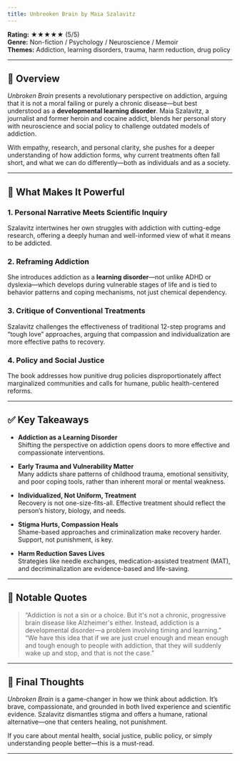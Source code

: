 ```yaml
---
title: Unbreoken Brain by Maia Szalavitz
---
```


<!-- # 📘 Book Review: *Unbroken Brain* by Maia Szalavitz -->

**Rating:** ★★★★★ (5/5)  
**Genre:** Non-fiction / Psychology / Neuroscience / Memoir  
**Themes:** Addiction, learning disorders, trauma, harm reduction, drug policy  

---

## 📝 Overview

*Unbroken Brain* presents a revolutionary perspective on addiction, arguing that it is not a moral failing or purely a chronic disease—but best understood as a **developmental learning disorder**. Maia Szalavitz, a journalist and former heroin and cocaine addict, blends her personal story with neuroscience and social policy to challenge outdated models of addiction.

With empathy, research, and personal clarity, she pushes for a deeper understanding of how addiction forms, why current treatments often fall short, and what we can do differently—both as individuals and as a society.

---

## 🌟 What Makes It Powerful

### 1. Personal Narrative Meets Scientific Inquiry  

Szalavitz intertwines her own struggles with addiction with cutting-edge research, offering a deeply human and well-informed view of what it means to be addicted.

### 2. Reframing Addiction  

She introduces addiction as a **learning disorder**—not unlike ADHD or dyslexia—which develops during vulnerable stages of life and is tied to behavior patterns and coping mechanisms, not just chemical dependency.

### 3. Critique of Conventional Treatments  

Szalavitz challenges the effectiveness of traditional 12-step programs and “tough love” approaches, arguing that compassion and individualization are more effective paths to recovery.

### 4. Policy and Social Justice  

The book addresses how punitive drug policies disproportionately affect marginalized communities and calls for humane, public health-centered reforms.

---

## ✅ Key Takeaways

- **Addiction as a Learning Disorder**  
  Shifting the perspective on addiction opens doors to more effective and compassionate interventions.

- **Early Trauma and Vulnerability Matter**  
  Many addicts share patterns of childhood trauma, emotional sensitivity, and poor coping tools, rather than inherent moral or mental weakness.

- **Individualized, Not Uniform, Treatment**  
  Recovery is not one-size-fits-all. Effective treatment should reflect the person’s history, biology, and needs.

- **Stigma Hurts, Compassion Heals**  
  Shame-based approaches and criminalization make recovery harder. Support, not punishment, is key.

- **Harm Reduction Saves Lives**  
  Strategies like needle exchanges, medication-assisted treatment (MAT), and decriminalization are evidence-based and life-saving.

---

## 💬 Notable Quotes

> “Addiction is not a sin or a choice. But it's not a chronic, progressive brain disease like Alzheimer's either. Instead, addiction is a developmental disorder—a problem involving timing and learning.”
> “We have this idea that if we are just cruel enough and mean enough and tough enough to people with addiction, that they will suddenly wake up and stop, and that is not the case.”

---

## 🧠 Final Thoughts

*Unbroken Brain* is a game-changer in how we think about addiction. It’s brave, compassionate, and grounded in both lived experience and scientific evidence. Szalavitz dismantles stigma and offers a humane, rational alternative—one that centers healing, not punishment.

If you care about mental health, social justice, public policy, or simply understanding people better—this is a must-read.

---
